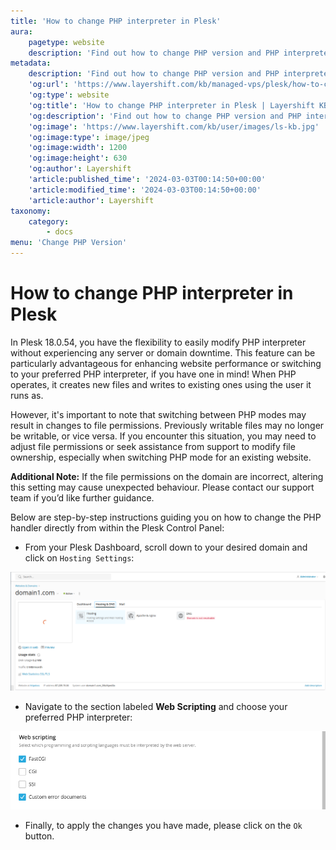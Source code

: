 ```yaml
---
title: 'How to change PHP interpreter in Plesk'
aura:
    pagetype: website
    description: 'Find out how to change PHP version and PHP interpreter in Plesk. Step by step guide.'
metadata:
    description: 'Find out how to change PHP version and PHP interpreter in Plesk. Step by step guide.'
    'og:url': 'https://www.layershift.com/kb/managed-vps/plesk/how-to-change-the-php-interpreter-in-plesk'
    'og:type': website
    'og:title': 'How to change PHP interpreter in Plesk | Layershift KB'
    'og:description': 'Find out how to change PHP version and PHP interpreter in Plesk. Step by step guide.'
    'og:image': 'https://www.layershift.com/kb/user/images/ls-kb.jpg'
    'og:image:type': image/jpeg
    'og:image:width': 1200
    'og:image:height': 630
    'og:author': Layershift
    'article:published_time': '2024-03-03T00:14:50+00:00'
    'article:modified_time': '2024-03-03T00:14:50+00:00'
    'article:author': Layershift
taxonomy:
    category:
        - docs
menu: 'Change PHP Version'
---
```


# How to change PHP interpreter in Plesk

In Plesk 18.0.54, you have the flexibility to easily modify PHP interpreter without experiencing any server or domain downtime. This feature can be particularly advantageous for enhancing website performance or switching to your preferred PHP interpreter, if you have one in mind! When PHP operates, it creates new files and writes to existing ones using the user it runs as.

However, it's important to note that switching between PHP modes may result in changes to file permissions. Previously writable files may no longer be writable, or vice versa. If you encounter this situation, you may need to adjust file permissions or seek assistance from support to modify file ownership, especially when switching PHP mode for an existing website.

**Additional Note:** If the file permissions on the domain are incorrect, altering this setting may cause unexpected behaviour. Please contact our support team if you’d like further guidance.

Below are step-by-step instructions guiding you on how to change the PHP handler directly from within the Plesk Control Panel:

* From your Plesk Dashboard, scroll down to your desired domain and click on `Hosting Settings`:

![How%20to%20change%20PHP%20version%20and%20PHP%20interpreter%20in%20Plesk-1](How%20to%20change%20PHP%20version%20and%20PHP%20interpreter%20in%20Plesk-1.png "How%20to%20change%20PHP%20version%20and%20PHP%20interpreter%20in%20Plesk-1")

* Navigate to the section labeled **Web Scripting** and choose your preferred PHP interpreter:

![How%20to%20change%20PHP%20interpreter%20in%20Plesk-2](How%20to%20change%20PHP%20interpreter%20in%20Plesk-2.png "How%20to%20change%20PHP%20interpreter%20in%20Plesk-2")

* Finally, to apply the changes you have made, please click on the `Ok` button.


